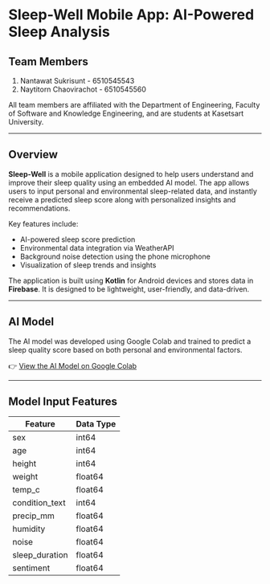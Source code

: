 # Sleep-Well Mobile App: AI-Powered Sleep Analysis

## Team Members

1. Nantawat Sukrisunt - 6510545543
2. Naytitorn Chaovirachot - 6510545560

All team members are affiliated with the Department of Engineering, Faculty of Software and
Knowledge Engineering, and are students at Kasetsart University.

---

## Overview

**Sleep-Well** is a mobile application designed to help users understand and improve their sleep
quality using an embedded AI model. The app allows users to input personal and environmental
sleep-related data, and instantly receive a predicted sleep score along with personalized insights
and recommendations.

Key features include:

- AI-powered sleep score prediction
- Environmental data integration via WeatherAPI
- Background noise detection using the phone microphone
- Visualization of sleep trends and insights

The application is built using **Kotlin** for Android devices and stores data in **Firebase**. It is
designed to be lightweight, user-friendly, and data-driven.

---

## AI Model

The AI model was developed using Google Colab and trained to predict a sleep quality score based on
both personal and environmental factors.

👉 [View the AI Model on Google Colab](https://colab.research.google.com/drive/1XVsWzQs8yWUHJDgGk5xxtxKcujiFlw_o#scrollTo=jrynZdRIu5Vg)

---

## Model Input Features

| Feature        | Data Type |
|----------------|-----------|
| sex            | int64     |
| age            | int64     |
| height         | int64     |
| weight         | float64   |
| temp_c         | float64   |
| condition_text | int64     |
| precip_mm      | float64   |
| humidity       | float64   |
| noise          | float64   |
| sleep_duration | float64   |
| sentiment      | float64   |
